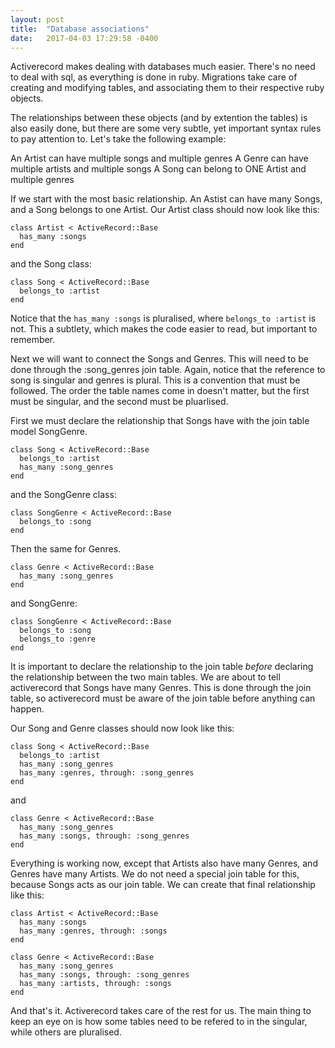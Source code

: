 ```yaml
---
layout: post
title:  "Database associations"
date:   2017-04-03 17:29:58 -0400
---
```



Activerecord makes dealing with databases much easier. There's no need to deal with sql, as everything is done in ruby. Migrations take care of creating and modifying tables, and associating them to their respective ruby objects.

The relationships between these objects (and by extention the tables) is also easily done, but there are some very subtle, yet important syntax rules to pay attention to. Let's take the following example:

An Artist can have multiple songs and multiple genres
A Genre can have multiple artists and multiple songs
A Song can belong to ONE Artist and multiple genres

If we start with the most basic relationship. An Astist can have many Songs, and a Song belongs to one Artist. Our Artist class should now look like this:

```
class Artist < ActiveRecord::Base
  has_many :songs
end
```

and the Song class:

```
class Song < ActiveRecord::Base
  belongs_to :artist
end
```

Notice that the `has_many :songs` is pluralised, where `belongs_to :artist` is not. This a subtlety, which makes the code easier to read, but important to remember.

Next we will want to connect the Songs and Genres. This will need to be done through the :song_genres join table. Again, notice that the reference to song is singular and genres is plural. This is a convention that must be followed. The order the table names come in doesn't matter, but the first must be singular, and the second must be pluarlised.

First we must declare the relationship that Songs have with the join table model SongGenre. 

```
class Song < ActiveRecord::Base
  belongs_to :artist
  has_many :song_genres
end
```

and the SongGenre class:

```
class SongGenre < ActiveRecord::Base
  belongs_to :song
end
```

Then the same for Genres.

```
class Genre < ActiveRecord::Base
  has_many :song_genres
end
```

and SongGenre:

```
class SongGenre < ActiveRecord::Base
  belongs_to :song
  belongs_to :genre
end
```

It is important to declare the relationship to the join table *before* declaring the relationship between the two main tables. We are about to tell activerecord that Songs have many Genres. This is done through the join table, so activerecord must be aware of the join table before anything can happen.

Our Song and Genre classes should now look like this:

```
class Song < ActiveRecord::Base
  belongs_to :artist
  has_many :song_genres
  has_many :genres, through: :song_genres
end
```

and

```
class Genre < ActiveRecord::Base
  has_many :song_genres
  has_many :songs, through: :song_genres
end
```

Everything is working now, except that Artists also have many Genres, and Genres have many Artists. We do not need a special join table for this, because Songs acts as our join table. We can create that final relationship like this:

```
class Artist < ActiveRecord::Base
  has_many :songs
  has_many :genres, through: :songs
end
```

```
class Genre < ActiveRecord::Base
  has_many :song_genres
  has_many :songs, through: :song_genres
  has_many :artists, through: :songs
end
```


And that's it. Activerecord takes care of the rest for us. The main thing to keep an eye on is how some tables need to be refered to in the singular, while others are pluralised.
